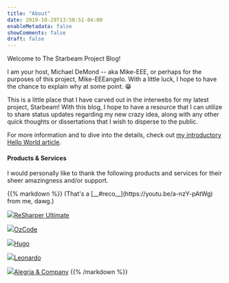 ```yaml
---
title: "About"
date: 2019-10-29T13:58:51-04:00
enableMetadata: false
showComments: false
draft: false
---
```


Welcome to The Starbeam Project Blog!  

I am your host, Michael DeMond -- aka Mike-EEE, or perhaps for the purposes of this project, Mike-EEEangelo.  With a little luck, I hope to have the chance to explain why at some point. 😁

This is a little place that I have carved out in the interwebs for my latest project, Starbeam!  With this blog, I hope to have a resource that I can utilize to share status updates regarding my new crazy idea, along with any other quick thoughts or dissertations that I wish to disperse to the public.

For more information and to dive into the details, check out [my introductory Hello World article](/2020/01/hello-world/).

#### Products & Services

I would personally like to thank the following products and services for their sheer amazingness and/or support.

<div id="reco">
{{% markdown %}}
(That's a [__#reco__](https://youtu.be/a-nzY-pAtWg) from me, dawg.)

[![](/images/ReSharper.png)ReSharper Ultimate](https://www.jetbrains.com/dotnet/)

[![](/images/OzCode.svg)OzCode](https://www.oz-code.com/)

[![](/images/hugo-logo-wide.svg)Hugo]( https://gohugo.io/)

[![](/images/leonardo-logo-v6.png)Leonardo](https://www.getleonardo.com/)

[![](/images/AlegriaAndCompany.png)Alegria & Company](https://alegriacpas.com/)
{{% /markdown %}}

</div>

